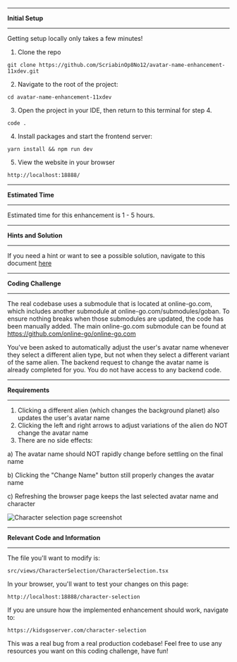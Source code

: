 *******************
**Initial Setup**
*******************

Getting setup locally only takes a few minutes!

1. Clone the repo

```
git clone https://github.com/ScriabinOp8No12/avatar-name-enhancement-11xdev.git
```

2. Navigate to the root of the project:

```
cd avatar-name-enhancement-11xdev
```

3. Open the project in your IDE, then return to this terminal for step 4.

```
code .
```

4. Install packages and start the frontend server:

```
yarn install && npm run dev
```

5. View the website in your browser

```
http://localhost:18888/
```

************************
**Estimated Time**
************************

Estimated time for this enhancement is 1 - 5 hours.

************************
**Hints and Solution**
************************

If you need a hint or want to see a possible solution, navigate to this document [here](/Hints-And-Solution.md)

************************
**Coding Challenge**
************************

The real codebase uses a submodule that is located at online-go.com, which includes another submodule at online-go.com/submodules/goban. To ensure nothing breaks when those submodules are updated, the code has been manually added. The main online-go.com submodule can be found at https://github.com/online-go/online-go.com

You've been asked to automatically adjust the user's avatar name whenever they select a different alien type, but not when they select a different variant of the same alien.  The backend request to change the avatar name is already completed for you.  You do not have access to any backend code.  

**********************
**Requirements**
**********************

1. Clicking a different alien (which changes the background planet) also updates the user's avatar name
2. Clicking the left and right arrows to adjust variations of the alien do NOT change the avatar name
3. There are no side effects:

a) The avatar name should NOT rapidly change before settling on the final name

b) Clicking the "Change Name" button still properly changes the avatar name

c) Refreshing the browser page keeps the last selected avatar name and character

![Character selection page screenshot](https://res.cloudinary.com/dxq77puhi/image/upload/v1749704526/Annotated_avatar_name_screenshot_11xdev_6_11_2025_fpgape.png)

************************
**Relevant Code and Information**
************************

The file you'll want to modify is: 

```
src/views/CharacterSelection/CharacterSelection.tsx
```

In your browser, you'll want to test your changes on this page: 

```
http://localhost:18888/character-selection
```

If you are unsure how the implemented enhancement should work, navigate to:

```
https://kidsgoserver.com/character-selection
```

This was a real bug from a real production codebase!  Feel free to use any resources you want on this coding challenge, have fun!  

